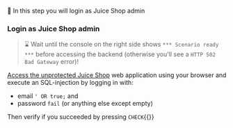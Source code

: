 &#127919; In this step you will login as Juice Shop admin

### Login as Juice Shop admin

> &#8987; Wait until the console on the right side shows `*** Scenario ready ***` before accessing the backend (otherwise you'll see a `HTTP 502 Bad Gateway` error)!

[Access the unprotected Juice Shop]({{TRAFFIC_HOST1_8080}}) web application using your browser and execute an SQL-injection by logging in with:

* email `' OR true;` and
* password `fail` (or anything else except empty)

Then verify if you succeeded by pressing `CHECK`{{}}
